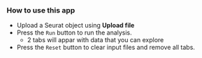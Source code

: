 ### How to use this app

- Upload a Seurat object using **Upload file**
- Press the ```Run``` button to run the analysis.
    - 2 tabs will appar with data that you can explore
- Press the ```Reset``` button to clear input files and remove all tabs.

